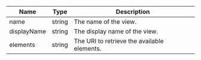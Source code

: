| Name | Type | Description |
|---|---|---|
| name | string | The name of the view. |
| displayName | string | The display name of the view. |
| elements | string | The URI to retrieve the available elements. |
